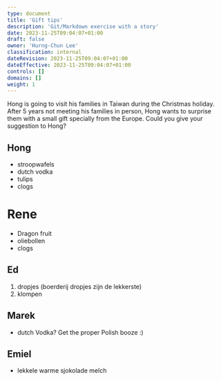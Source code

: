 ```yaml
---
type: document
title: 'Gift tips'
description: 'Git/Markdown exercise with a story'
date: 2023-11-25T09:04:07+01:00
draft: false
owner: 'Hurng-Chun Lee'
classification: internal
dateRevision: 2023-11-25T09:04:07+01:00
dateEffective: 2023-11-25T09:04:07+01:00
controls: []
domains: []
weight: 1
---
```


Hong is going to visit his families in Taiwan during the Christmas holiday.  After 5 years not meeting his families in person, Hong wants to surprise them with a small gift specially from the Europe.  Could you give your suggestion to Hong?

<!---
Instruction: make a session with your name as the session title, and add suggestions in bullet items; like the example below.
-->

## Hong

- stroopwafels
- dutch vodka
- tulips
- clogs

# Rene
- Dragon fruit
- oliebollen
- clogs

## Ed

1. dropjes (boerderij dropjes zijn de lekkerste)
2. klompen

## Marek

- dutch Vodka? Get the proper Polish booze :)

## Emiel

- lekkele warme sjokolade melch
